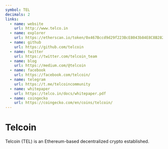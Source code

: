 ```yaml
---
symbol: TEL
decimals: 2
links:
  - name: website
    url: http://www.telco.in
  - name: explorer
    url: https://etherscan.io/token/0x467Bccd9d29f223BcE8043b84E8C8B282827790F
  - name: github
    url: https://github.com/telcoin
  - name: twitter
    url: https://twitter.com/telcoin_team
  - name: blog
    url: https://medium.com/@telcoin
  - name: facebook
    url: https://facebook.com/telcoin/
  - name: telegram
    url: https://t.me/telcoincommunity
  - name: whitepaper
    url: https://telco.in/docs/whitepaper.pdf
  - name: coingecko
    url: https://coingecko.com/en/coins/telcoin/
---
```


# Telcoin

Telcoin (TEL) is an Ethereum-based decentralized crypto established.
